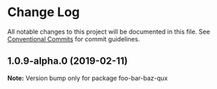 # Change Log

All notable changes to this project will be documented in this file.
See [Conventional Commits](https://conventionalcommits.org) for commit guidelines.

## 1.0.9-alpha.0 (2019-02-11)

**Note:** Version bump only for package foo-bar-baz-qux
